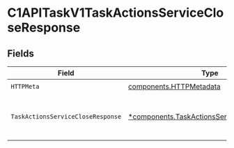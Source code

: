 # C1APITaskV1TaskActionsServiceCloseResponse


## Fields

| Field                                                                                                                      | Type                                                                                                                       | Required                                                                                                                   | Description                                                                                                                |
| -------------------------------------------------------------------------------------------------------------------------- | -------------------------------------------------------------------------------------------------------------------------- | -------------------------------------------------------------------------------------------------------------------------- | -------------------------------------------------------------------------------------------------------------------------- |
| `HTTPMeta`                                                                                                                 | [components.HTTPMetadata](../../models/components/httpmetadata.md)                                                         | :heavy_check_mark:                                                                                                         | N/A                                                                                                                        |
| `TaskActionsServiceCloseResponse`                                                                                          | [*components.TaskActionsServiceCloseResponse](../../models/components/taskactionsservicecloseresponse.md)                  | :heavy_minus_sign:                                                                                                         | The TaskActionsServiceCloseResponse returns a task view with paths indicating the location of expanded items in the array. |